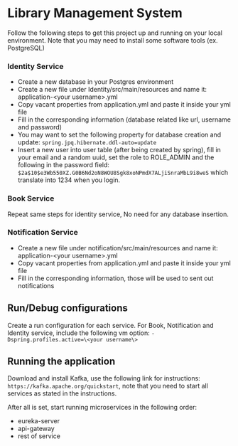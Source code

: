# Library Management System

Follow the following steps to get this project up and running on your local environment. Note that you may need to install some software tools (ex. PostgreSQL)

### Identity Service

- Create a new database in your Postgres environment
- Create a new file under Identity/src/main/resources and name it: application-\<your username\>.yml
- Copy vacant properties from application.yml and paste it inside your yml file
- Fill in the corresponding information (database related like url, username and password)
- You may want to set the following property for database creation and update: ```spring.jpq.hibernate.ddl-auto=update```
- Insert a new user into user table (after being created by spring), fill in your email and a random uuid, set the role to ROLE_ADMIN and the following in the password field: ```$2a$10$e3Wb550XZ.G0B6Nd2oN8WOU8Sgk8xoNPmdX7ALjiSnraMbL9i8weS``` which translate into 1234 when you login.

### Book Service
Repeat same steps for identity service, No need for any database insertion.

### Notification Service

- Create a new file under notification/src/main/resources and name it: application-\<your username\>.yml
- Copy vacant properties from application.yml and paste it inside your yml file
- Fill in the corresponding information, those will be used to sent out notifications

## Run/Debug configurations

Create a run configuration for each service. For Book, Notification and Identity service, include the following vm option:
```-Dspring.profiles.active=\<your username\>```

## Running the application
Download and install Kafka, use the following link for instructions: ```https://kafka.apache.org/quickstart```, note that you need to start all services as stated in the instructions.

After all is set, start running microservices in the following order:
- eureka-server
- api-gateway
- rest of service